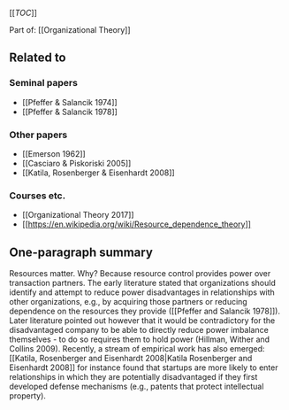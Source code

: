[[_TOC_]]

Part of: [[Organizational Theory]]

## Related to

### Seminal papers
* [[Pfeffer & Salancik 1974]]
* [[Pfeffer & Salancik 1978]]

### Other papers
* [[Emerson 1962]]
* [[Casciaro & Piskoriski 2005]]
* [[Katila, Rosenberger & Eisenhardt 2008]]

### Courses etc.
* [[Organizational Theory 2017]]
* [[https://en.wikipedia.org/wiki/Resource_dependence_theory]]

## One-paragraph summary
Resources matter. Why? Because resource control provides power over transaction partners. The early literature stated that organizations should identify and attempt to reduce power disadvantages in relationships with other organizations, e.g., by acquiring those partners or reducing dependence on the resources they provide ([[Pfeffer and Salancik 1978]]). Later literature pointed out however that it would be contradictory for the disadvantaged company to be able to directly reduce power imbalance themselves - to do so requires them to hold power (Hillman, Wither and Collins 2009). Recently, a stream of empirical work has also emerged: [[Katila, Rosenberger and Eisenhardt 2008|Katila Rosenberger and Eisenhardt 2008]] for instance found that startups are more likely to enter relationships in which they are potentially disadvantaged if they first developed defense mechanisms (e.g., patents that protect intellectual property).
